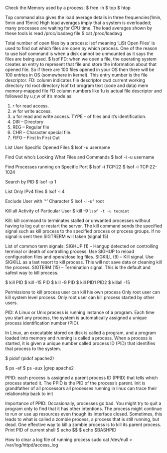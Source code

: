 Check the Memory used by a process:
$ free -h 
$ top
$ htop

Top command also gives the load average details in three frequencies(1min, 5min and 15min)
High load averages imply that a system is overloaded; many processes are waiting for CPU time.
The load averages shown by these tools is read /proc/loadavg file
$ cat /proc/loadavg

Total number of open files by a process:
lsof meaning ‘LiSt Open Files’ is used to find out which files are open by which process.
One of the reason to use lsof command is when a disk cannot be unmounted as it says the files are being used. 
$ lsof
FD: when we open a file, the operating system creates an entry to represent that file and store the information about that opened file. So if there are 100 files opened in your OS then there will be 100 entries in OS (somewhere in kernel). This entry number is the file descriptor. 
FD: column indicates file descriptor
cwd current working directory 
rtd root directory lsof
txt program text (code and data) 
mem memory-mapped file 
FD column numbers like 1u is actual file descriptor and followed by u,r,w of it’s mode as:
1. r for read access. 
2. w for write access. 
3. u for read and write access. 
TYPE – of files and it’s identification.
1. DIR – Directory 
2. REG – Regular file 
3. CHR – Character special file. 
4. FIFO – First In First Out 

List User Specific Opened Files
$ lsof -u username

Find Out who’s Looking What Files and Commands
$ lsof -i -u username

Find Processes running on Specific Port
$ lsof -i TCP:22
$ lsof -i TCP:22-1024

Search by PID
$ lsof -p 1

List Only IPv4 files 
$ lsof -i 4

Exclude User with ‘^’ Character
$ lsof -i -u^ root

Kill all Activity of Particular User
$ kill -9 `lsof -t -u tecmint`

Kill:
kill command to terminates stalled or unwanted processes without having to log out or restart the server.
The kill command sends the specified signal such as kill process to the specified process or process groups. 
If no signal is sent then SIGTRERM will taken (signal 15)

List of common term signals:
SIGHUP (1) – Hangup detected on controlling terminal or death of controlling process. Use SIGHUP to reload configuration files and open/close log files.
SIGKILL (9) – Kill signal. Use SIGKILL as a last resort to kill process. This will not save data or cleaning kill the process.
SIGTERM (15) – Termination signal. This is the default and safest way to kill process.

$ kill <signal> PID
$ kill -15 PID
$ kill -9 PID
$ kill PID1 PID2
$ killall -15 <process name>

Permissions to kill process
user can kill his own process
Only root user can kill system level process.
Only root user can kill process started by other users.

PID:
A Linux or Unix process is running instance of a program. Each time you start any process, the system is automatically assigned a unique process identification number (PID).

In Linux, an executable stored on disk is called a program, and a program loaded into memory and running is called a process. When a process is started, it is given a unique number called process ID (PID) that identifies that process to the system.

$ pidof <process name>   		(pidof apache2)
 
$ ps -ef 
$ ps -aux |grep apache2 

PPID:
each process is assigned a parent process ID (PPID) that tells which process started it. The PPID is the PID of the process’s parent.
Init is grandfather of all processors
all processes running in linux can trace their relationship back to init

Importance of PPID:
Occasionally, processes go bad. You might try to quit a program only to find that it has other intentions. The process might continue to run or use up resources even though its interface closed. Sometimes, this leads to what is called a zombie process, a process that is still running, but dead.
One effective way to kill a zombie process is to kill its parent process.
Print PID of current shell
$ echo $$
$ echo $BASHPID

How to clear a log file of running process
sudo cat /dev/null > /var/log/httpd/access_log

